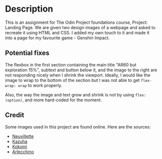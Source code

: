 # Description
This is an assignment for The Odin Project foundations course, Project: Landing Page. We are given two design images of a webpage and asked to recreate it using HTML and CSS. I added my own touch to it and made it into a page for my favourite game - Genshin Impact. 

## Potential fixes
The flexbox in the first section containing the main title "AR60 but exploration 15%", subtext and button below it, and the image to the right are not responding nicely when I shrink the viewport. Ideally, I would like the image to wrap to the bottom of the section but I was not able to get `flex-wrap: wrap` to work properly. 

Also, the way the image and text grow and shrink is not by using `flex: (option)`, and more hard-coded for the moment. 

## Credit
Some images used in this project are found online. Here are the sources:
- [Neuvillette](https://dotesports.com/wp-content/uploads/2023/09/Neuvillette-elemental-burst-genshin-impact.png)
- [Kazuha](https://www.escapistmagazine.com/wp-content/uploads/2023/06/Kazuha_Genshin_Impact.jpg)
- [Kokomi](https://cdn.oneesports.gg/cdn-data/2021/09/GenshinImpact_Kokomi_Materials_featured_image-2000x1125.jpg)
- [Arlecchino](https://www.dexerto.com/cdn-cgi/image/width=3840,quality=60,format=auto/https://editors.dexerto.com/wp-content/uploads/2023/07/04/Arlecchino-Genshin-Impact-expected-Release-date.jpg)